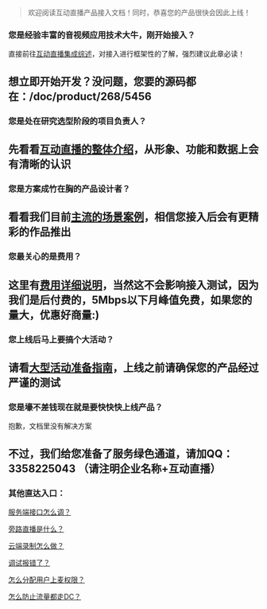  >欢迎阅读互动直播产品接入文档！同时，恭喜您的产品很快会因此上线！


### 您是经验丰富的音视频应用技术大牛，刚开始接入？
直接前往[互动直播集成综述](/doc/product/268/4909)，对接入进行框架性的了解，强烈建议此章必读！

想立即开始开发？没问题，您要的源码都在：/doc/product/268/5456
</br>
--
### 您是处在研究选型阶段的项目负责人？
先看看[互动直播的整体介绍](/doc/product/268/3158)，从形象、功能和数据上会有清晰的认识
</br>
--
### 您是方案成竹在胸的产品设计者？
看看我们目前[主流的场景案例](/doc/product/268/3160)，相信您接入后会有更精彩的作品推出
</br>
--
### 您最关心的是费用？
这里有[费用详细说明](/doc/product/268/5127)，当然这不会影响接入测试，因为我们是后付费的，5Mbps以下月峰值免费，如果您的量大，优惠好商量:)
</br>
--
### 您上线后马上要搞个大活动？
请看[大型活动准备指南](/doc/product/268/4557)，上线之前请确保您的产品经过严谨的测试
</br>
--
### 您是壕不差钱现在就是要快快快上线产品？
抱歉，文档里没有解决方案

不过，我们给您准备了服务绿色通道，请加QQ：3358225043 （请注明企业名称+互动直播）
</br>
--
### 其他直达入口：

[服务端接口怎么调？](/doc/product/268/3598)

[旁路直播是什么？](/doc/product/268/4548#.E6.97.81.E8.B7.AF.E7.9B.B4.E6.92.AD)

[云端录制怎么做？](/doc/product/268/3218)

[调试报错了？](/doc/product/268/3223)

[怎么分配用户上麦权限？](/doc/product/268/3281)

[怎么防止流量都走DC？](/doc/product/268/3227)

